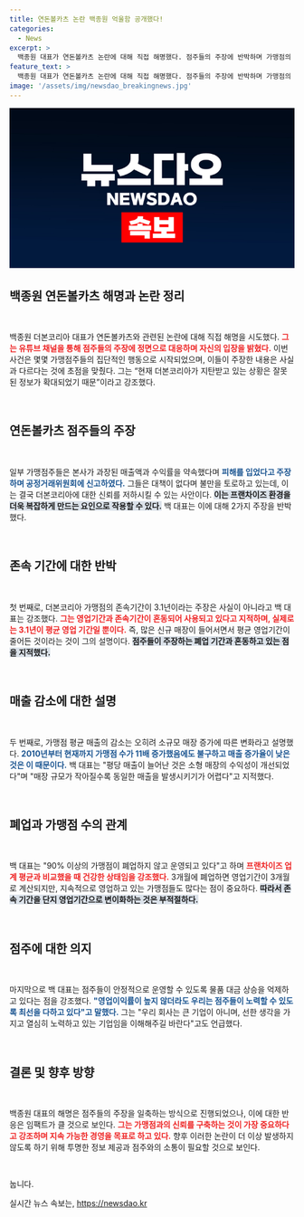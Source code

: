 ```yaml
---
title: 연돈볼카츠 논란 백종원 억울함 공개했다!
categories:
  - News
excerpt: >
  백종원 대표가 연돈볼카츠 논란에 대해 직접 해명했다. 점주들의 주장에 반박하며 가맹점의 수익성과 영업기간에 대한 오해를 바로잡고, 공정한 프랜차이즈 운영의 중요성을 강조했다. 자세한 내용은 영상에서 확인하세요!
feature_text: >
  백종원 대표가 연돈볼카츠 논란에 대해 직접 해명했다. 점주들의 주장에 반박하며 가맹점의 수익성과 영업기간에 대한 오해를 바로잡고, 공정한 프랜차이즈 운영의 중요성을 강조했다. 자세한 내용은 영상에서 확인하세요!
image: '/assets/img/newsdao_breakingnews.jpg'
---
```


<p><img src="/assets/img/newsdao_breakingnews.jpg" alt="pcversion 속보" /></p>

<h2 data-ke-size="size26">백종원 연돈볼카츠 해명과 논란 정리</h2>

<p data-ke-size="size16">&nbsp;</p>

<p>백종원 더본코리아 대표가 연돈볼카츠와 관련된 논란에 대해 직접 해명을 시도했다. <b><span style="color: #ee2323;">그는 유튜브 채널을 통해 점주들의 주장에 정면으로 대응하며 자신의 입장을 밝혔다.</span></b> 이번 사건은 몇몇 가맹점주들의 집단적인 행동으로 시작되었으며, 이들이 주장한 내용은 사실과 다르다는 것에 초점을 맞췄다. 그는 “현재 더본코리아가 지탄받고 있는 상황은 잘못된 정보가 확대되었기 때문”이라고 강조했다.</p>

<p data-ke-size="size16">&nbsp;</p>

<h2 data-ke-size="size26">연돈볼카츠 점주들의 주장</h2>

<p data-ke-size="size16">&nbsp;</p>

<p>일부 가맹점주들은 본사가 과장된 매출액과 수익률을 약속했다며 <b><span style="color: #1a5490;">피해를 입었다고 주장하며 공정거래위원회에 신고하였다.</span></b> 그들은 대책이 없다며 불만을 토로하고 있는데, 이는 결국 더본코리아에 대한 신뢰를 저하시킬 수 있는 사안이다. <b><span style="background-color: #21538527;">이는 프랜차이즈 환경을 더욱 복잡하게 만드는 요인으로 작용할 수 있다.</span></b> 백 대표는 이에 대해 2가지 주장을 반박했다.</p>

<p data-ke-size="size16">&nbsp;</p>

<h2 data-ke-size="size26">존속 기간에 대한 반박</h2>

<p data-ke-size="size16">&nbsp;</p>

<p>첫 번째로, 더본코리아 가맹점의 존속기간이 3.1년이라는 주장은 사실이 아니라고 백 대표는 강조했다. <b><span style="color: #ee2323;">그는 영업기간과 존속기간이 혼동되어 사용되고 있다고 지적하며, 실제로는 3.1년이 평균 영업 기간일 뿐이다.</span></b> 즉, 많은 신규 매장이 들어서면서 평균 영업기간이 줄어든 것이라는 것이 그의 설명이다. <b><span style="background-color: #21538527;">점주들이 주장하는 폐업 기간과 혼동하고 있는 점을 지적했다.</span></b></p>

<p data-ke-size="size16">&nbsp;</p>

<h2 data-ke-size="size26">매출 감소에 대한 설명</h2>

<p data-ke-size="size16">&nbsp;</p>

<p>두 번째로, 가맹점 평균 매출의 감소는 오히려 소규모 매장 증가에 따른 변화라고 설명했다. <b><span style="color: #1a5490;">2010년부터 현재까지 가맹점 수가 11배 증가했음에도 불구하고 매출 증가율이 낮은 것은 이 때문이다.</span></b> 백 대표는 "평당 매출이 늘어난 것은 소형 매장의 수익성이 개선되었다"며 "매장 규모가 작아질수록 동일한 매출을 발생시키기가 어렵다"고 지적했다. </p>

<p data-ke-size="size16">&nbsp;</p>

<h2 data-ke-size="size26">폐업과 가맹점 수의 관계</h2>

<p data-ke-size="size16">&nbsp;</p>

<p>백 대표는 "90% 이상의 가맹점이 폐업하지 않고 운영되고 있다"고 하며 <b><span style="color: #ee2323;">프랜차이즈 업계 평균과 비교했을 때 건강한 상태임을 강조했다.</span></b> 3개월에 폐업하면 영업기간이 3개월로 계산되지만, 지속적으로 영업하고 있는 가맹점들도 많다는 점이 중요하다. <b><span style="background-color: #21538527;">따라서 존속 기간을 단지 영업기간으로 변이화하는 것은 부적절하다.</span></b></p>

<p data-ke-size="size16">&nbsp;</p>

<h2 data-ke-size="size26">점주에 대한 의지</h2>

<p data-ke-size="size16">&nbsp;</p>

<p>마지막으로 백 대표는 점주들이 안정적으로 운영할 수 있도록 물품 대금 상승을 억제하고 있다는 점을 강조했다. <b><span style="color: #1a5490;">"영업이익률이 높지 않더라도 우리는 점주들이 노력할 수 있도록 최선을 다하고 있다"고 말했다.</span></b> 그는 "우리 회사는 큰 기업이 아니며, 선한 생각을 가지고 열심히 노력하고 있는 기업임을 이해해주길 바란다"고도 언급했다.</p>

<p data-ke-size="size16">&nbsp;</p>

<h2 data-ke-size="size26">결론 및 향후 방향</h2>

<p data-ke-size="size16">&nbsp;</p>

<p>백종원 대표의 해명은 점주들의 주장을 일축하는 방식으로 진행되었으나, 이에 대한 반응은 임팩트가 클 것으로 보인다. <b><span style="color: #ee2323;">그는 가맹점과의 신뢰를 구축하는 것이 가장 중요하다고 강조하며 지속 가능한 경영을 목표로 하고 있다.</span></b> 향후 이러한 논란이 더 이상 발생하지 않도록 하기 위해 투명한 정보 제공과 점주와의 소통이 필요할 것으로 보인다. </p>

<p data-ke-size="size16">&nbsp;</p>

<p>눕니다.</p></p>
실시간 뉴스 속보는, <a href="https://newsdao.kr" rel="dofollow">https://newsdao.kr</a>


